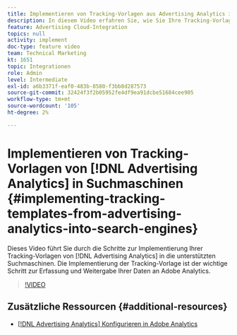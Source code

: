 ```yaml
---
title: Implementieren von Tracking-Vorlagen aus Advertising Analytics in Suchmaschinen
description: In diesem Video erfahren Sie, wie Sie Ihre Tracking-Vorlagen aus Advertising Analytics in die unterstützten Suchmaschinen implementieren. Die Implementierung der Tracking-Vorlage ist der wichtige Schritt zur Erfassung und Weitergabe Ihrer Daten an Adobe Analytics.
feature: Advertising Cloud-Integration
topics: null
activity: implement
doc-type: feature video
team: Technical Marketing
kt: 1651
topic: Integrationen
role: Admin
level: Intermediate
exl-id: a6b3371f-eaf0-483b-8580-f3bb8d287573
source-git-commit: 32424f3f2b05952fe4df9ea91dcbe51684cee905
workflow-type: tm+mt
source-wordcount: '105'
ht-degree: 2%

---
```


# Implementieren von Tracking-Vorlagen von [!DNL Advertising Analytics] in Suchmaschinen {#implementing-tracking-templates-from-advertising-analytics-into-search-engines}

Dieses Video führt Sie durch die Schritte zur Implementierung Ihrer Tracking-Vorlagen von [!DNL Advertising Analytics] in die unterstützten Suchmaschinen. Die Implementierung der Tracking-Vorlage ist der wichtige Schritt zur Erfassung und Weitergabe Ihrer Daten an Adobe Analytics.

>[!VIDEO](https://video.tv.adobe.com/v/23120/?quality=12)

## Zusätzliche Ressourcen {#additional-resources}

* [ [!DNL Advertising Analytics] Konfigurieren in Adobe Analytics](https://helpx.adobe.com/analytics/kt/using/advertising-analytics-feature-video-configure.html)
